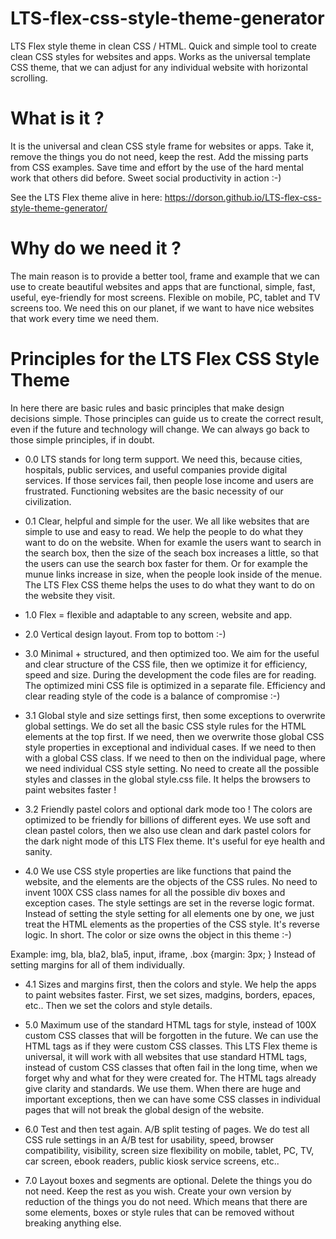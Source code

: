 # LTS-flex-css-style-theme-generator

LTS Flex style theme in clean CSS / HTML. Quick and simple tool to create clean CSS styles for websites and apps. Works as the universal template CSS theme, that we can adjust for any individual website with horizontal scrolling.


# What is it ?
It is the universal and clean CSS style frame for websites or apps. Take it, remove the things you do not need, keep the rest. Add the missing parts from CSS examples. Save time and effort by the use of the hard mental work that others did before. Sweet social productivity in action :-) 

See the LTS Flex theme alive in here:
https://dorson.github.io/LTS-flex-css-style-theme-generator/


# Why do we need it ?
The main reason is to provide a better tool, frame and example that we can use to create beautiful websites and apps that are functional, simple, fast, useful, eye-friendly for most screens. Flexible on mobile, PC, tablet and TV screens too. We need this on our planet, if we want to have nice websites that work every time we need them.


# Principles for the LTS Flex CSS Style Theme

In here there are basic rules and basic principles that make design decisions simple. Those principles can guide us to create the correct result, even if the future and technology will change. We can always go back to those simple principles, if in doubt.


+ 0.0 LTS stands for long term support.
We need this, because cities, hospitals, public services, and useful companies provide digital services. If those services fail, then people lose income and users are frustrated. Functioning websites are the basic necessity of our civilization.

+ 0.1 Clear, helpful and simple for the user.
We all like websites that are simple to use and easy to read. We help the people to do what they want to do on the website. When for examle the users want to search in the search box, then the size of the seach box increases a little, so that the users can use the search box faster for them. Or for example the munue links increase in size, when the people look inside of the menue. The LTS Flex CSS theme helps the uses to do what they want to do on the website they visit.

+ 1.0 Flex = flexible and adaptable to any screen, website and app.

+ 2.0 Vertical design layout. From top to bottom :-)

+ 3.0 Minimal + structured, and then optimized too.
We aim for the useful and clear structure of the CSS file, then we optimize it for efficiency, speed and size. During the development the code files are for reading. The optimized mini CSS file is optimized in a separate file. Efficiency and clear reading style of the code is a balance of compromise :-)

+ 3.1 Global style and size settings first, then some exceptions to overwrite global settings. We do set all the basic CSS style rules for the HTML elements at the top first. If we need, then we overwrite those global CSS style properties in exceptional and individual cases. If we need to then with a global CSS class. If we need to then on the individual page, where we need individual CSS style setting. No need to create all the possible styles and classes in the global style.css file.  It helps the browsers to paint websites faster !

+ 3.2 Friendly pastel colors and optional dark mode too !
The colors are optimized to be friendly for billions of different eyes. We  use soft and clean pastel colors, then we also use clean and dark pastel colors for the dark night mode of this LTS Flex theme. It's useful for eye health and sanity.


+ 4.0 We use CSS style properties are like functions that paind the website, and the elements are the objects of the CSS rules. No need to invent 100X CSS class names for all the possible div boxes and exception cases. The style settings are set in the reverse logic format. Instead of setting the style setting for all elements one by one, we just treat the HTML elements as the properties of the CSS style. It's reverse logic. In short. The color or size owns the object in this theme :-)
 
 Example: img, bla, bla2, bla5, input, iframe, .box {margin: 3px; }
  Instead of setting margins for all of them individually.
  
 + 4.1 Sizes and margins first, then the colors and style.
 We help the apps to paint websites faster. First, we set sizes, madgins, borders, epaces, etc..  Then we set the colors and style details.


+ 5.0 Maximum use of the standard HTML tags for style, instead of 100X custom CSS classes that will be forgotten in the future. We can use the HTML tags as if they were custom CSS classes. This LTS Flex theme is universal, it will work with all websites that use standard HTML tags, instead of custom CSS classes that often fail in the long time, when we forget why and what for they were created for. The HTML tags already give clarity and standards. We use them. When there are huge and important exceptions, then we can have some CSS classes in individual pages that will not break the global design of the website.


+ 6.0 Test and then test again. A/B split testing of pages. We do test all CSS rule settings in an A/B test for usability, speed, browser compatibility, visibility, screen size flexibility on mobile, tablet, PC, TV, car screen, ebook readers, public kiosk service screens, etc..

+ 7.0 Layout boxes and segments are optional. Delete the things you do not need. Keep the rest as you wish. Create your own version by reduction of the things you do not need. Which means that there are some elements, boxes or style rules that can be removed without breaking anything else.


